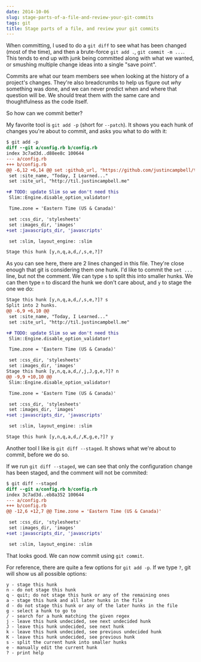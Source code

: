 ```yaml
---
date: 2014-10-06
slug: stage-parts-of-a-file-and-review-your-git-commits
tags: git
title: Stage parts of a file, and review your git commits
---
```


When committing, I used to do a `git diff` to see what has been changed (most of the time), and then a brute-force `git add .`, `git commit -m ...`. This tends to end up with junk being committed along with what we wanted, or smushing multiple change ideas into a single "save point".

Commits are what our team members see when looking at the history of a project's changes. They're also breadcrumbs to help us figure out _why_ something was done, and we can never predict when and where that question will be. We should treat them with the same care and thoughtfulness as the code itself.

So how can we commit better?

My favorite tool is `git add -p` (short for `--patch`). It shows you each hunk of changes you're about to commit, and asks you what to do with it:

```diff
$ git add -p
diff --git a/config.rb b/config.rb
index 3c7ad3d..d88ee8c 100644
--- a/config.rb
+++ b/config.rb
@@ -6,12 +6,14 @@ set :github_url, "https://github.com/justincampbell/til"
 set :site_name, "Today, I Learned..."
 set :site_url, "http://til.justincampbell.me"

+# TODO: update Slim so we don't need this
 Slim::Engine.disable_option_validator!

 Time.zone = 'Eastern Time (US & Canada)'

 set :css_dir, 'stylesheets'
 set :images_dir, 'images'
+set :javascripts_dir, 'javascripts'

 set :slim, layout_engine: :slim

Stage this hunk [y,n,q,a,d,/,s,e,?]?
```

As you can see here, there are 2 lines changed in this file. They're close enough that git is considering them one hunk. I'd like to commit the `set ...` line, but not the comment. We can type `s` to split this into smaller hunks. We can then type `n` to discard the hunk we don't care about, and `y` to stage the one we do:

```diff
Stage this hunk [y,n,q,a,d,/,s,e,?]? s
Split into 2 hunks.
@@ -6,9 +6,10 @@
 set :site_name, "Today, I Learned..."
 set :site_url, "http://til.justincampbell.me"

+# TODO: update Slim so we don't need this
 Slim::Engine.disable_option_validator!

 Time.zone = 'Eastern Time (US & Canada)'

 set :css_dir, 'stylesheets'
 set :images_dir, 'images'
Stage this hunk [y,n,q,a,d,/,j,J,g,e,?]? n
@@ -9,9 +10,10 @@
 Slim::Engine.disable_option_validator!

 Time.zone = 'Eastern Time (US & Canada)'

 set :css_dir, 'stylesheets'
 set :images_dir, 'images'
+set :javascripts_dir, 'javascripts'

 set :slim, layout_engine: :slim

Stage this hunk [y,n,q,a,d,/,K,g,e,?]? y
```

Another tool I like is `git diff --staged`. It shows what we're about to commit, before we do so.

If we run `git diff --staged`, we can see that only the configuration change has been staged, and the comment will not be commited:

```diff
$ git diff --staged
diff --git a/config.rb b/config.rb
index 3c7ad3d..eb8a352 100644
--- a/config.rb
+++ b/config.rb
@@ -12,6 +12,7 @@ Time.zone = 'Eastern Time (US & Canada)'

 set :css_dir, 'stylesheets'
 set :images_dir, 'images'
+set :javascripts_dir, 'javascripts'

 set :slim, layout_engine: :slim
```

That looks good. We can now commit using `git commit`.

For reference, there are quite a few options for `git add -p`. If we type `?`, git will show us all possible options:

    y - stage this hunk
    n - do not stage this hunk
    q - quit; do not stage this hunk or any of the remaining ones
    a - stage this hunk and all later hunks in the file
    d - do not stage this hunk or any of the later hunks in the file
    g - select a hunk to go to
    / - search for a hunk matching the given regex
    j - leave this hunk undecided, see next undecided hunk
    J - leave this hunk undecided, see next hunk
    k - leave this hunk undecided, see previous undecided hunk
    K - leave this hunk undecided, see previous hunk
    s - split the current hunk into smaller hunks
    e - manually edit the current hunk
    ? - print help
